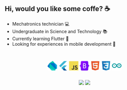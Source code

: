 ## Hi, would you like some coffe? ☕

- Mechatronics technician 💻
- Undergraduate in Science and Technology 📚
- Currently learning Flutter 📱
- Looking for experiences in mobile development 🔎

##

<div style="display: inline_block" align="center"><br/>
  <img align="center" height="30" width="30" src="https://github.com/devicons/devicon/blob/master/icons/dart/dart-original.svg"/>
  <img align="center" height="30" width="30" src="https://github.com/devicons/devicon/blob/master/icons/flutter/flutter-original.svg"/>
  <img align="center" height="30" width="30" src="https://github.com/devicons/devicon/blob/master/icons/javascript/javascript-original.svg"/>
  <img align="center" height="30" width="30" src="https://github.com/devicons/devicon/blob/master/icons/bootstrap/bootstrap-original.svg"/>
  <img align="center" height="30" width="30" src="https://github.com/devicons/devicon/blob/master/icons/html5/html5-original.svg"/>
  <img align="center" height="30" width="30" src="https://github.com/devicons/devicon/blob/master/icons/css3/css3-original.svg"/>
  <img align="center" height="30" width="30" src="https://github.com/devicons/devicon/blob/master/icons/arduino/arduino-original.svg"/>
</div>

##

<div align="center">
  <img height="160em" src="https://github-readme-stats.vercel.app/api?username=niedsonf&show_icons=true&theme=highcontrast" />
  <img height="160em" src="https://github-readme-stats.vercel.app/api/top-langs/?username=niedsonf&layout=compact&theme=highcontrast" />
</div>
